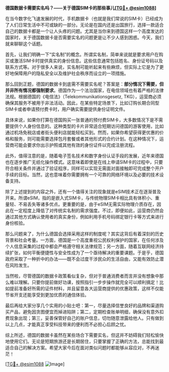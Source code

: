 **德国数据卡需要实名吗？——关于德国SIM卡的那些事儿[[TG💪+ @esim1088](https://t.me/s/esim1088)]**

在当今数字化飞速发展的时代，手机数据卡（也就是我们常说的SIM卡）已经成为了人们日常生活中不可或缺的一部分。无论是在国内还是出国旅行，选择一款适合自己的数据卡都是一个让人头疼的问题。尤其是当你来到德国这样一个高度发达的国家时，关于德国数据卡是否需要实名的问题更是让不少人感到困惑。今天，我们就来聊聊这个话题。

首先，让我们明确一下“实名制”的概念。所谓实名制，简单来说就是要求用户在购买或激活SIM卡时提供真实的身份信息。这些信息通常包括姓名、身份证号码以及联系方式等。对于很多人来说，实名制可能听起来有些麻烦，但实际上它是为了更好地保障用户的隐私安全以及维护社会秩序而设立的一项措施。

那么回到正题，德国的数据卡到底需不需要实名呢？答案是：**部分情况下需要，但并非所有情况都强制要求**。德国作为一个法治国家，在电信领域也有着严格的法律法规。根据德国的《电信法》（Telekommunikationsgesetz, TKG），运营商必须确保其服务不被用于非法活动。因此，在某些特定场景下，比如订购长期合同型SIM卡或者申请预付费卡时，用户确实需要提供身份证明文件。

具体来说，如果你打算在德国购买一张普通的预付费SIM卡，大多数情况下是不需要提供个人身份信息的。这种类型的卡片非常适合短期访问德国的游客使用，比如通过机场免税店或者街头便利店就能轻松买到。然而，如果你希望获得更优惠的价格和服务，则可能需要选择包月套餐或者其他形式的合约计划。在这种情况下，运营商可能会要求你出示护照或其他有效的身份证件以完成注册流程。

此外，值得注意的是，随着电子签名技术和数字身份认证手段的发展，近年来德国也在逐步推广无纸化操作模式。这意味着即使是在线上申请SIM卡的过程中，只要符合相关条件并通过了验证程序，同样可以实现无需面对面接触即可完成整个开户手续的目标。当然，这也意味着你需要拥有一个可靠的网络环境以及必要的技术设备支持。

除了上述提到的内容之外，还有一个值得关注的现象就是eSIM技术正在逐渐普及开来。所谓eSIM，指的是嵌入式SIM卡，与传统物理SIM卡相比具有体积小、重量轻、不易丢失等诸多优点。更重要的是，由于eSIM无需实际物理介质存在，因此在一定程度上降低了对传统实名制的需求强度。不过，即便如此，运营商仍然会通过其他方式确认使用者的真实身份，例如利用手机号码绑定银行卡等方式来进行身份核验。

那么问题来了，为什么德国会选择采用这样的制度呢？其实这背后有着深刻的历史背景和社会考量。一方面，德国是一个高度重视公民权利保护的国家，在任何涉及个人信息采集的过程中都会严格遵守相关法律规范；另一方面，随着互联网经济持续扩张，如何平衡便捷性与安全性成为了一个亟待解决的重要课题。于是乎，德国政府采取了一种折中的办法——既不会过度干涉民众的生活自由，又能有效防止潜在风险发生。

当然啦，尽管德国的数据卡政策看似复杂，但对于普通消费者而言并没有想象中那么难以理解。只要你提前做好功课，按照指引一步步操作就完全可以顺利搞定！比如提前准备好所需的证件材料，并且留意各大运营商提供的优惠政策，这样不仅能节省开支还能享受到更加优质的通信体验。

最后再给大家分享几个实用的小贴士吧：第一，尽量选择信誉良好的品牌和渠道购买产品，避免因贪图便宜而掉进陷阱；第二，定期检查账单明细，确保没有意外扣费现象出现；第三，妥善保管好自己的账户信息，切勿随意泄露给他人。只有做到以上几点，才能真正享受科技带来的便利而不必担心后顾之忧。

综上所述，德国的数据卡虽然在某些场合下需要实名，但这并不妨碍我们轻松愉快地使用它们。无论是短期旅游还是长期居住，只要掌握了正确的方法，总能找到最适合自己的解决方案。希望大家今后在面对类似问题时都能够从容应对，不再迷茫！

[[TG💪+ @esim1088](https://t.me/s/esim1088) ![Image](https://i.postimg.cc/4NQfJmqS/Snipaste-2025-05-13-00-14-12.png)]